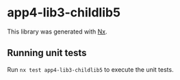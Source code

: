 # app4-lib3-childlib5

This library was generated with [Nx](https://nx.dev).

## Running unit tests

Run `nx test app4-lib3-childlib5` to execute the unit tests.
